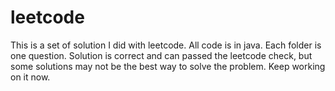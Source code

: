 # leetcode
This is a set of solution I did with leetcode. All code is in
java. Each folder is one question. Solution is correct and can passed
the leetcode check, but some solutions may not be the best way to
solve the problem. Keep working on it now.
